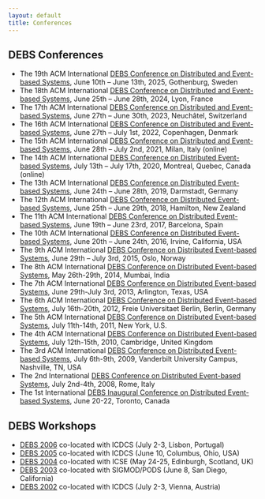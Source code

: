 ```yaml
---
layout: default
title: Conferences
---
```

<h2>DEBS Conferences</h2> <!-- Links that aren't https are likely broken or stolen... -->
<ul>
<li>The 19th ACM International <a href="https://2025.debs.org/">DEBS Conference on Distributed and Event-based Systems</a>, June 10th &#8211; June 13th, 2025, Gothenburg, Sweden</li>
<li>The 18th ACM International <a href="https://2024.debs.org/">DEBS Conference on Distributed and Event-based Systems</a>, June 25th &#8211; June 28th, 2024, Lyon, France</li>
<li>The 17th ACM International <a href="https://2023.debs.org/">DEBS Conference on Distributed and Event-based Systems</a>, June 27th &#8211; June 30th, 2023, Neuchâtel, Switzerland</li>
<li>The 16th ACM International <a href="https://2022.debs.org/">DEBS Conference on Distributed and Event-based Systems</a>, June 27th &#8211; July 1st, 2022, Copenhagen, Denmark</li>
<li>The 15th ACM International <a href="https://2021.debs.org/">DEBS Conference on Distributed and Event-based Systems</a>, June 28th &#8211; July 2nd, 2021, Milan, Italy (online)</li>
<li>The 14th ACM International <a href="https://2020.debs.org/">DEBS Conference on Distributed Event-based Systems</a>, July 13th &#8211; July 17th, 2020, Montreal, Quebec, Canada (online)</li>
<li>The 13th ACM International <a href="https://2019.debs.org/">DEBS Conference on Distributed Event-based Systems</a>, June 24th &#8211; June 28th, 2019, Darmstadt, Germany</li>
<li>The 12th ACM International <a href="https://2018.debs.org/">DEBS Conference on Distributed Event-based Systems</a>, June 25th &#8211; June 29th, 2018, Hamilton, New Zealand</li>
<li>The 11th ACM International <a href="https://2017.debs.org/">DEBS Conference on Distributed Event-based Systems</a>, June 19th &#8211; June 23rd, 2017, Barcelona, Spain</li>
<li>The 10th ACM International <a href="https://2016.debs.org/">DEBS Conference on Distributed Event-based Systems</a>, June 20th &#8211; June 24th, 2016, Irvine, California, USA</li>
<li>The 9th ACM International <a href="https://2015.debs.org/">DEBS Conference on Distributed Event-based Systems</a>, June 29th &#8211; July 3rd, 2015, Oslo, Norway</li>
<li>The 8th ACM International <a href="http://2014.debs.org/">DEBS Conference on Distributed Event-based Systems</a>, May 26th-29th, 2014, Mumbai, India</li>
<li>The 7th ACM International <a href="http://2013.debs.org/">DEBS Conference on Distributed Event-based Systems</a>, June 29th-July 3rd, 2013, Arlington, Texas, USA</li>
<li>The 6th ACM International <a href="http://2012.debs.org/">DEBS Conference on Distributed Event-based Systems</a>, July 16th-20th, 2012, Freie Universitaet Berlin, Berlin, Germany</li>
<li>The 5th ACM International <a href="http://2011.debs.org/">DEBS Conference on Distributed Event-based Systems</a>, July 11th-14th, 2011, New York, U.S.</li>
<li>The 4th ACM International <a href="https://2010.debs.org/">DEBS Conference on Distributed Event-based Systems</a>, July 12th-15th, 2010, Cambridge, United Kingdom</li>
<li>The 3rd ACM International <a href="https://2009.debs.org/">DEBS Conference on Distributed Event-based Systems</a>, July 6th-9th, 2009, Vanderbilt University Campus, Nashville, TN, USA</li>
<li>The 2nd International <a href="https://2008.debs.org/">DEBS Conference on Distributed Event-based Systems</a>, July 2nd-4th, 2008, Rome, Italy</li>
<li>The 1st International <a href="https://2007.debs.org/">DEBS Inaugural Conference on Distributed Event-based Systems</a>, June 20-22, Toronto, Canada</li>
</ul>
<h2>DEBS Workshops</h2>
<ul>
<li><a href="https://2006.debs.org/">DEBS 2006</a> co-located with ICDCS (July 2-3, Lisbon, Portugal)</li>
<li><a href="https://2005.debs.org/">DEBS 2005</a> co-located with ICDCS (June 10, Columbus, Ohio, USA)</li>
<li><a href="http://2004.debs.org/">DEBS 2004</a> co-located with ICSE (May 24-25, Edinburgh, Scotland, UK)</li>
<li><a href="https://2003.debs.org/">DEBS 2003</a> co-located with SIGMOD/PODS (June 8, San Diego, California)</li>
<li><a href="http://2002.debs.org/">DEBS 2002</a> co-located with ICDCS (July 2-3, Vienna, Austria)</li>
</ul>
